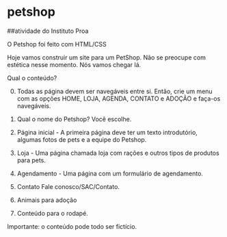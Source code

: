 # petshop
##atividade do Instituto Proa

O Petshop foi feito com HTML/CSS

Hoje vamos construir um site para um PetShop. 
Não se preocupe com estética nesse momento. Nós vamos chegar lá. 

Qual o conteúdo?

0. Todas as página devem ser navegáveis entre si. Então, crie um menu com as opções HOME, 
LOJA, AGENDA, CONTATO e ADOÇÃO e faça-os navegáveis.

1. Qual o nome do Petshop? Você escolhe. 

2. Página inicial - A primeira página deve ter um texto introdutório, algumas fotos de pets e a equipe do Petshop.

3. Loja - Uma página chamada loja com rações e outros tipos de produtos para pets. 

4. Agendamento - Uma página com um formulário de agendamento. 

5. Contato Fale conosco/SAC/Contato. 

6. Animais para adoção

7. Conteúdo para o rodapé. 

Importante: o conteúdo pode todo ser fictício. 
